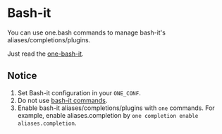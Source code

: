 # Bash-it

You can use one.bash commands to manage bash-it's aliases/completions/plugins.

Just read the [one-bash-it][].

## Notice

1. Set Bash-it configuration in your `ONE_CONF`.
2. Do not use [bash-it commands](https://bash-it.readthedocs.io/en/latest/commands/).
3. Enable bash-it aliases/completions/plugins with `one` commands. For example, enable aliases.completion by `one completion enable aliases.completion`.

<!-- links -->

[bash-it]: https://github.com/Bash-it/bash-it
[one-bash-it]: https://github.com/one-bash/one-bash-it
